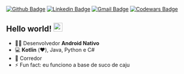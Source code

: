 [![Github Badge](https://img.shields.io/badge/-Github-000?style=flat-square&logo=Github&logoColor=white&link=https://github.com/bryanlds)](https://github.com/bryanlds)
[![Linkedin Badge](https://img.shields.io/badge/-LinkedIn-blue?style=flat-square&logo=Linkedin&logoColor=white&link=https://www.linkedin.com/in/bryan-leite-dos-santos/)](https://www.linkedin.com/in/bryan-leite-dos-santos/)
[![Gmail Badge](https://img.shields.io/badge/-Gmail-c14438?style=flat-square&logo=Gmail&logoColor=white&link=mailto:bryanlds5@gmail.com)](mailto:bryanlds5@gmail.com)
[![Codewars Badge](https://www.codewars.com/users/bryanlds/badges/micro)](https://www.codewars.com/users/bryanlds/badges/micro)

## Hello world!&nbsp;<img src="https://github.com/TheDudeThatCode/TheDudeThatCode/blob/master/Assets/Earth.gif" width="24px">

- :man_technologist: Desenvolvedor **Android Nativo**
- 💻 **Kotlin** (❤️), Java, Python e C#
- 🏃 Corredor
- ⚡ Fun fact: eu funciono a base de suco de caju
